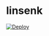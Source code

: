 # linsenk
[![Deploy](https://www.herokucdn.com/deploy/button.png)](https://dashboard.heroku.com/new?template=https://github.com/184ai/linsenk)
